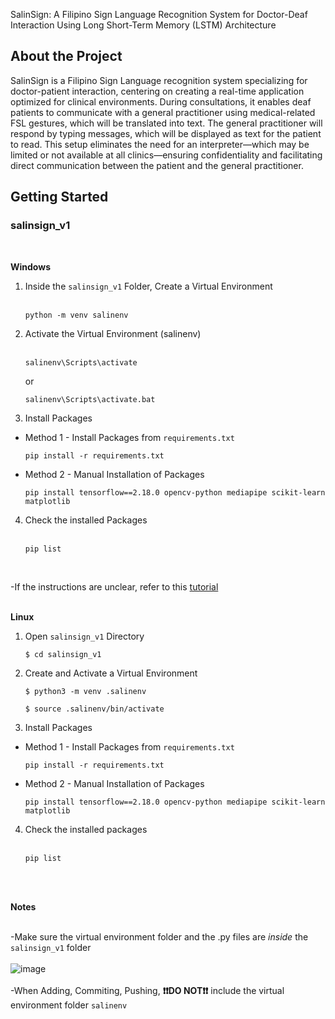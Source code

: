 SalinSign: A Filipino Sign Language Recognition System for Doctor-Deaf Interaction Using Long Short-Term Memory (LSTM) Architecture

## About the Project

SalinSign is a Filipino Sign Language recognition system specializing for doctor-patient interaction, centering on creating a real-time application optimized for clinical environments. During consultations, it enables deaf patients to communicate with a general practitioner using medical-related FSL gestures, which will be translated into text. The general practitioner will respond by typing messages, which will be displayed as text for the patient to read. This setup eliminates the need for an interpreter—which may be limited or not available at all clinics—ensuring confidentiality and facilitating direct communication between the patient and the general practitioner.

## Getting Started


<h3> salinsign_v1 </h3>

<br> 

**Windows**

1. Inside the `salinsign_v1` Folder, Create a Virtual Environment <br><br>
   ```
   python -m venv salinenv 
   ```
2. Activate the Virtual Environment (salinenv) <br><br>
   ```
   salinenv\Scripts\activate
   ```
   or
   ```
   salinenv\Scripts\activate.bat
   ```
3. Install Packages 
* Method 1 - Install Packages from `requirements.txt` <br> 
    ```
  pip install -r requirements.txt
    ```

* Method 2 - Manual Installation of Packages <br>
    ```
    pip install tensorflow==2.18.0 opencv-python mediapipe scikit-learn matplotlib
    ```
4. Check the installed Packages <br><br>
    ```
    pip list
    ```
   <br>
-If the instructions are unclear, refer to this [tutorial](https://youtu.be/Y21OR1OPC9A?si=U4c5jl8k4528wqL5) <br><br>

**Linux**

1. Open `salinsign_v1` Directory 
   ```
   $ cd salinsign_v1
   ```

2. Create and Activate a Virtual Environment
   ```
   $ python3 -m venv .salinenv
   ```
  
   ```
   $ source .salinenv/bin/activate
   ```
   
3. Install Packages
* Method 1 - Install Packages from `requirements.txt`
    ```
    pip install -r requirements.txt
    ```

* Method 2 - Manual Installation of Packages 
  ```
  pip install tensorflow==2.18.0 opencv-python mediapipe scikit-learn matplotlib
  ```

4. Check the installed packages <br><br>
    ```
    pip list
    ```
    <br><br>

**Notes**<br><br>

-Make sure the virtual environment folder and the .py files are _inside_ the `salinsign_v1` folder
<br><br>
![image](https://github.com/user-attachments/assets/bfb83ae0-a793-4dc9-822c-d64b26f4c015)
<br><br>
-When Adding, Commiting, Pushing, **❗❗DO NOT❗❗** include the virtual environment folder `salinenv`
